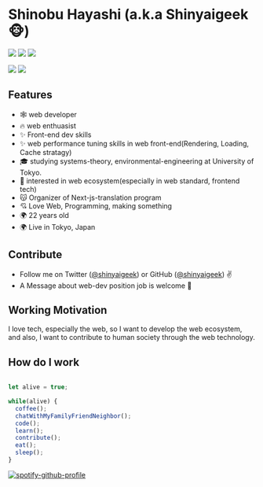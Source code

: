# Shinobu Hayashi (a.k.a Shinyaigeek🐵)

[![](https://img.shields.io/badge/build-passing-brightgreen)](https://github.com/Shinyaigeek) [![](https://img.shields.io/badge/Twitter-shinyaigeek-blue)](https://twitter.com/Shinyaigeek) [![](https://img.shields.io/badge/Blog-%E3%81%97%E3%81%AB%E3%82%83%E3%81%84%E3%81%AE%E5%AD%A6%E7%BF%92%E5%B8%B3-yellow)](https://shinyaigeek.dev)

![](https://github-readme-stats.vercel.app/api?username=shinyaigeek&count_private=true&show_icons=true&theme=dracula) ![](https://github-readme-stats.vercel.app/api/top-langs/?username=shinyaigeek&layout=compact)

## Features

- 🕸 web developer
- 🔥 web enthuasist
- ✨ Front-end dev skills
- ✨ web performance tuning skills in web front-end(Rendering, Loading, Cache stratagy)
- 🎓 studying systems-theory, environmental-engineering at University of Tokyo.
- 👀 interested in web ecosystem(especially in web standard, frontend tech)
- 😽 Organizer of Next-js-translation program
- 💘 Love Web, Programming, making something
- 🌍 22 years old
- 🌍 Live in Tokyo, Japan

## Contribute

- Follow me on Twitter ([@shinyaigeek](https://twitter.com/Shinyaigeek)) or GitHub ([@shinyaigeek](https://github.com/Shinyaigeek)) ✌️
- A Message about web-dev position job is welcome 🥳

## Working Motivation

I love tech, especially the web, so I want to develop the web ecosystem, and also, I want to contribute to human society through the web technology.

## How do I work

```typescript

let alive = true;

while(alive) {
  coffee();
  chatWithMyFamilyFriendNeighbor();
  code();
  learn();
  contribute();
  eat();
  sleep();
}

```

[![spotify-github-profile](https://spotify-github-profile.vercel.app/api/view?uid=iqhxn3r451nf2lg00m3bvigny&cover_image=true&theme=default)](https://spotify-github-profile.vercel.app/api/view?uid=iqhxn3r451nf2lg00m3bvigny&redirect=true)
